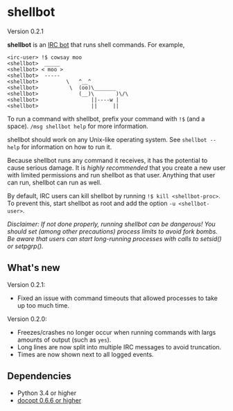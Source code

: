 shellbot
========

Version 0.2.1

**shellbot** is an [IRC bot] that runs shell commands.
For example,

[IRC bot]: https://github.com/taylordotfish/pyrcb

```
<irc-user> !$ cowsay moo
<shellbot>  _____
<shellbot> < moo >
<shellbot>  -----
<shellbot>         \   ^__^
<shellbot>          \  (oo)\_______
<shellbot>             (__)\       )\/\
<shellbot>                 ||----w |
<shellbot>                 ||     ||
```

To run a command with shellbot, prefix your command with ``!$`` (and a space).
``/msg shellbot help`` for more information.

shellbot should work on any Unix-like operating system. See ``shellbot --help``
for information on how to run it.

Because shellbot runs any command it receives, it has the potential to cause
serious damage. It is *highly recommended* that you create a new user with
limited permissions and run shellbot as that user. Anything that user can run,
shellbot can run as well.

By default, IRC users can kill shellbot by running ``!$ kill <shellbot-proc>``.
To prevent this, start shellbot as root and add the option ``-u
<shellbot-user>``.

*Disclaimer: If not done properly, running shellbot can be dangerous! You
should set (among other precautions) process limits to avoid fork bombs. Be
aware that users can start long-running processes with calls to setsid() or
setpgrp().*

What's new
----------

Version 0.2.1:

* Fixed an issue with command timeouts that allowed processes to take up too
  much time.

Version 0.2.0:

* Freezes/crashes no longer occur when running commands with largs amounts of
  output (such as ``yes``).
* Long lines are now split into multiple IRC messages to avoid truncation.
* Times are now shown next to all logged events.

Dependencies
------------

* Python 3.4 or higher
* [docopt 0.6.6 or higher](https://pypi.python.org/pypi/docopt)
